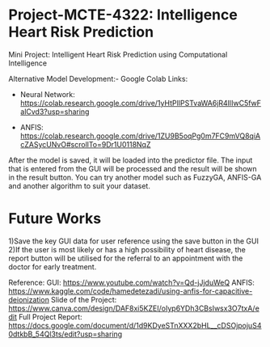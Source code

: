 # Project-MCTE-4322: Intelligence Heart Risk Prediction 
Mini Project: Intelligent Heart Risk Prediction using Computational Intelligence

Alternative Model Development:-
Google Colab Links:

  - Neural Network:
    https://colab.research.google.com/drive/1yHtPIlPSTvaWA6jR4IlIwC5fwFalCvd3?usp=sharing

  - ANFIS:
    https://colab.research.google.com/drive/1ZU9B5oqPg0m7FC9mVQ8qiAcZASycUNvO#scrollTo=9Dr1U0118NqZ

After the model is saved, it will be loaded into the predictor file. The input that is entered from the GUI will be processed and the result will be shown in the result button. 
You can try another model such as FuzzyGA, ANFIS-GA and another algorithm to suit your dataset. 

# Future Works
1)Save the key GUI data for user reference using the save button in the GUI
2)If the user is most likely or has a high possibility of heart disease, the report button will be utilised for the referral to an appointment with the doctor for early treatment.

Reference:
GUI: https://www.youtube.com/watch?v=Qd-jJjduWeQ
ANFIS: https://www.kaggle.com/code/hamedetezadi/using-anfis-for-capacitive-deionization
Slide of the Project: https://www.canva.com/design/DAF8xi5KZEI/oIyp6YDh3CBsIwsx3O7txA/edit
Full Project Report: https://docs.google.com/document/d/1d9KDyeSTnXXX2bHL__cDSOjpojuS40dtkbB_54Ql3ts/edit?usp=sharing




